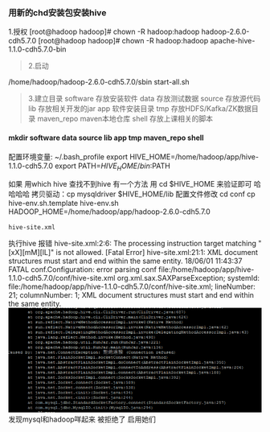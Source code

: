 
###  用新的chd安装包安装hive


1.授权
[root@hadoop hadoop]# chown -R hadoop:hadoop hadoop-2.6.0-cdh5.7.0
[root@hadoop hadoop]# chown -R hadoop:hadoop apache-hive-1.1.0-cdh5.7.0-bin

> 2.启动

/home/hadoop/hadoop-2.6.0-cdh5.7.0/sbin
start-all.sh
> 3.建立目录
software  存放安装软件
	data 存放测试数据
	source 存放源代码  
	lib  存放相关开发的jar
	app  软件安装目录
		tmp 存放HDFS/Kafka/ZK数据目录
	maven_repo  maven本地仓库
	shell  存放上课相关的脚本
  
#### mkdir  software   data  source  lib   app   tmp  maven_repo   shell   
配置环境变量: ~/.bash_profile
	export HIVE_HOME=/home/hadoop/app/hive-1.1.0-cdh5.7.0
	export PATH=$HIVE_HOME/bin:$PATH
  
  
  
  如果 用which  hive  查找不到hive 有一个方法 用 cd   $HIVE_HOME 来验证即可 哈哈哈哈
拷贝驱动：cp mysqldriver $HIVE_HOME/lib
配置文件修改 cd  conf
	cp hive-env.sh.template hive-env.sh
		HADOOP_HOME=/home/hadoop/app/hadoop-2.6.0-cdh5.7.0
		
	hive-site.xml
执行hive 报错
hive-site.xml:2:6: The processing instruction target matching "[xX][mM][lL]" is not allowed.
[Fatal Error] hive-site.xml:21:1: XML document structures must start and end within the same entity.
18/06/01 11:43:37 FATAL conf.Configuration: error parsing conf file:/home/hadoop/app/hive-1.1.0-cdh5.7.0/conf/hive-site.xml
org.xml.sax.SAXParseException; systemId: file:/home/hadoop/app/hive-1.1.0-cdh5.7.0/conf/hive-site.xml; lineNumber: 21; columnNumber: 1; XML document structures must start and end within the same entity.
![hive报错](https://github.com/aiff/bigdata/blob/master/img/hiveerror.png)
发现mysql和hadoop咩起来 被拒绝了  启用她们
